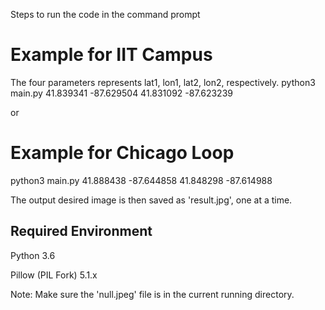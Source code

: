 Steps to run the code in the command prompt

# Example for IIT Campus
The four parameters represents lat1, lon1, lat2, lon2, respectively.
python3 main.py 41.839341 -87.629504 41.831092 -87.623239
	
or

# Example for Chicago Loop
python3 main.py 41.888438 -87.644858 41.848298 -87.614988

The output desired image is then saved as 'result.jpg', one at a time.

## Required Environment

Python 3.6

Pillow (PIL Fork) 5.1.x

Note: Make sure the 'null.jpeg' file is in the current running directory.
